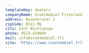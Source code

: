 ```yaml
---
templateKey: dealers
companyName: Scootmobiel Friesland
address: Bovenkruier 2
zipCode: 8521 MG
city: Sint Nicolaasga
phone: 0513-419669
mail: info@scootmobiel.frl
site: 'https://www.scootmobiel.frl'
---
```


